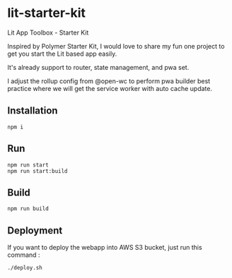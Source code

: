 # lit-starter-kit
Lit App Toolbox - Starter Kit

Inspired by Polymer Starter Kit, I would love to share my fun one project to get you start the Lit based app easily. 

It's already support to router, state management, and pwa set.

I adjust the rollup config from @open-wc to perform pwa builder best practice where we will get the service worker with auto cache update.

## Installation

```
npm i
```

## Run

```
npm run start
npm run start:build
```

## Build

```
npm run build
```

## Deployment
If you want to deploy the webapp into AWS S3 bucket, just run this command :

```
./deploy.sh
```